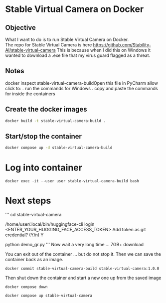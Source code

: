 # Stable Virtual Camera on Docker

## Objective
What I want to do is to run Stable Virtual Camera on Docker.  
The repo for Stable Virtual Camera is here https://github.com/Stability-AI/stable-virtual-camera
This is because when I did this on Windows it wanted to download a .exe file that my virus guard flagged as a threat. 

## Notes
docker inspect stable-virtual-camera-buildOpen this file in PyCharm allow click to:
. run the commands for Windows
. copy and paste the commands for inside the containers


## Create the docker images
```sh
docker build -t stable-virtual-camera:build .
```

## Start/stop the container
```sh
docker compose up -d stable-virtual-camera-build
```
# Log into container
```shell
docker exec -it --user user stable-virtual-camera-build bash
```

# Next steps
'''
cd stable-virtual-camera

/home/user/.local/bin/huggingface-cli login
<ENTER_YOUR_HUGGING_FACE_ACCESS_TOKEN>
Add token as git credential? (Y/n) Y

python demo_gr.py
'''
Now wait a very long time ... 7GB+ download

You can exit out of the container ... but do not stop it.
Then we can save the container back as an image.
```shell
docker commit stable-virtual-camera-build stable-virtual-camera:1.0.0
```
Then shut down the container and start a new one up from the saved image
```shell
docker compose down
```
```shell
docker compose up stable-virtual-camera
```


